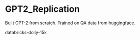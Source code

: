 # GPT2_Replication


Built GPT-2 from scratch. Trained on QA data from huggingface.

databricks-dolly-15k
